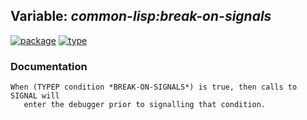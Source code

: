 ## Variable: ***common-lisp:*break-on-signals****
[![package](https://img.shields.io/badge/Package-COMMON--LISP-5f9ea0.svg?style=social&colorA=999999)](../) [![type](https://img.shields.io/badge/Type-Variable-5f9ea0.svg?style=social&colorA=999999)](../#variable) 
### Documentation
```
When (TYPEP condition *BREAK-ON-SIGNALS*) is true, then calls to SIGNAL will
   enter the debugger prior to signalling that condition.
```

